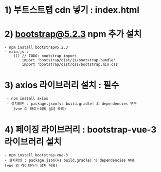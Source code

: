 # 1) 부트스트랩 cdn 넣기 : index.html

# 2) bootstrap@5.2.3 npm 추가 설치
    - npm install bootstrap@5.2.3
    - main.js : 
        (1) // TODO: bootstrap import
            import 'bootstrap/dist/js/bootstrap.bundle'
            import 'bootstrap/dist/css/bootstrap.min.css'

# 3) axios 라이브러리 설치 : 필수
     - npm install axios
     - 설치확인 : package.json(vs build.gradle) 의 dependencies 부분
        (vue 의 라이브러리 설치 목록)

# 4) 페이징 라이브러리 : bootstrap-vue-3 라이브러리 설치
    - npm install bootstrap-vue-3
    - 설치확인 : package.json(vs build.gradle) 의 dependencies 부분
    (vue 의 라이브러리 설치 목록)
